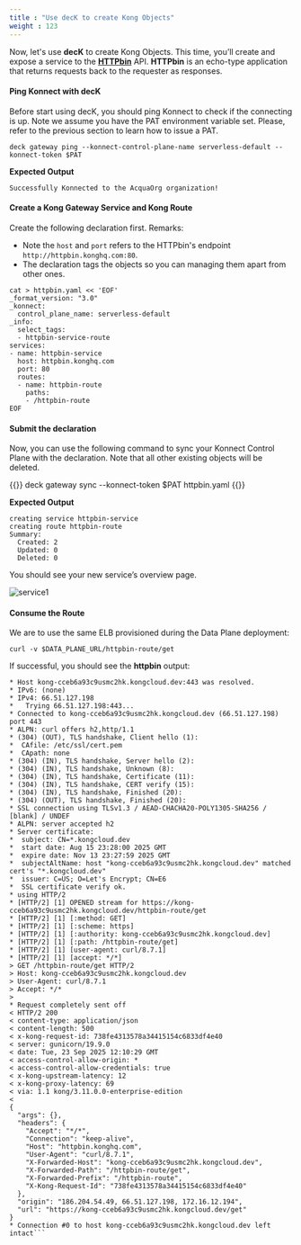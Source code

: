 ```yaml
---
title : "Use decK to create Kong Objects"
weight : 123
---
```



Now, let's use **decK** to create Kong Objects. This time, you’ll create and expose a service to the [**HTTPbin**](http://httpbin.konghq.com) API. **HTTPbin** is an echo-type application that returns requests back to the requester as responses.


#### Ping Konnect with decK

Before start using decK, you should ping Konnect to check if the connecting is up. Note we assume you have the PAT environment variable set. Please, refer to the previous section to learn how to issue a PAT.

```
deck gateway ping --konnect-control-plane-name serverless-default --konnect-token $PAT
```


**Expected Output**
```
Successfully Konnected to the AcquaOrg organization!
```


#### Create a Kong Gateway Service and Kong Route

Create the following declaration first. Remarks:
* Note the ``host`` and ``port`` refers to the HTTPbin's endpoint ``http://httpbin.konghq.com:80``.
* The declaration tags the objects so you can managing them apart from other ones.

```
cat > httpbin.yaml << 'EOF'
_format_version: "3.0"
_konnect:
  control_plane_name: serverless-default
_info:
  select_tags:
  - httpbin-service-route
services:
- name: httpbin-service
  host: httpbin.konghq.com
  port: 80
  routes:
  - name: httpbin-route
    paths:
    - /httpbin-route
EOF
```


#### Submit the declaration

Now, you can use the following command to sync your Konnect Control Plane with the declaration. Note that all other existing objects will be deleted.

{{<highlight>}}
deck gateway sync --konnect-token $PAT httpbin.yaml
{{</highlight>}}

**Expected Output**
```
creating service httpbin-service
creating route httpbin-route
Summary:
  Created: 2
  Updated: 0
  Deleted: 0
```

You should see your new service’s overview page.

![service1](/static/images/httpbin-service-route.png)

<!-- If you want to delete them run:

:::code{showCopyAction=true showLineNumbers=false language=shell}
deck gateway reset --konnect-control-plane-name kong-aws --konnect-token $PAT -f
::: -->


#### Consume the Route

We are to use the same ELB provisioned during the Data Plane deployment:

```
curl -v $DATA_PLANE_URL/httpbin-route/get
```

If successful, you should see the **httpbin** output:

```
* Host kong-cceb6a93c9usmc2hk.kongcloud.dev:443 was resolved.
* IPv6: (none)
* IPv4: 66.51.127.198
*   Trying 66.51.127.198:443...
* Connected to kong-cceb6a93c9usmc2hk.kongcloud.dev (66.51.127.198) port 443
* ALPN: curl offers h2,http/1.1
* (304) (OUT), TLS handshake, Client hello (1):
*  CAfile: /etc/ssl/cert.pem
*  CApath: none
* (304) (IN), TLS handshake, Server hello (2):
* (304) (IN), TLS handshake, Unknown (8):
* (304) (IN), TLS handshake, Certificate (11):
* (304) (IN), TLS handshake, CERT verify (15):
* (304) (IN), TLS handshake, Finished (20):
* (304) (OUT), TLS handshake, Finished (20):
* SSL connection using TLSv1.3 / AEAD-CHACHA20-POLY1305-SHA256 / [blank] / UNDEF
* ALPN: server accepted h2
* Server certificate:
*  subject: CN=*.kongcloud.dev
*  start date: Aug 15 23:28:00 2025 GMT
*  expire date: Nov 13 23:27:59 2025 GMT
*  subjectAltName: host "kong-cceb6a93c9usmc2hk.kongcloud.dev" matched cert's "*.kongcloud.dev"
*  issuer: C=US; O=Let's Encrypt; CN=E6
*  SSL certificate verify ok.
* using HTTP/2
* [HTTP/2] [1] OPENED stream for https://kong-cceb6a93c9usmc2hk.kongcloud.dev/httpbin-route/get
* [HTTP/2] [1] [:method: GET]
* [HTTP/2] [1] [:scheme: https]
* [HTTP/2] [1] [:authority: kong-cceb6a93c9usmc2hk.kongcloud.dev]
* [HTTP/2] [1] [:path: /httpbin-route/get]
* [HTTP/2] [1] [user-agent: curl/8.7.1]
* [HTTP/2] [1] [accept: */*]
> GET /httpbin-route/get HTTP/2
> Host: kong-cceb6a93c9usmc2hk.kongcloud.dev
> User-Agent: curl/8.7.1
> Accept: */*
> 
* Request completely sent off
< HTTP/2 200 
< content-type: application/json
< content-length: 500
< x-kong-request-id: 738fe4313578a34415154c6833df4e40
< server: gunicorn/19.9.0
< date: Tue, 23 Sep 2025 12:10:29 GMT
< access-control-allow-origin: *
< access-control-allow-credentials: true
< x-kong-upstream-latency: 12
< x-kong-proxy-latency: 69
< via: 1.1 kong/3.11.0.0-enterprise-edition
< 
{
  "args": {}, 
  "headers": {
    "Accept": "*/*", 
    "Connection": "keep-alive", 
    "Host": "httpbin.konghq.com", 
    "User-Agent": "curl/8.7.1", 
    "X-Forwarded-Host": "kong-cceb6a93c9usmc2hk.kongcloud.dev", 
    "X-Forwarded-Path": "/httpbin-route/get", 
    "X-Forwarded-Prefix": "/httpbin-route", 
    "X-Kong-Request-Id": "738fe4313578a34415154c6833df4e40"
  }, 
  "origin": "186.204.54.49, 66.51.127.198, 172.16.12.194", 
  "url": "https://kong-cceb6a93c9usmc2hk.kongcloud.dev/get"
}
* Connection #0 to host kong-cceb6a93c9usmc2hk.kongcloud.dev left intact```


